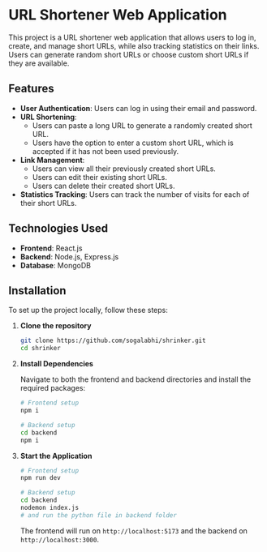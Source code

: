 # URL Shortener Web Application

This project is a URL shortener web application that allows users to log in, create, and manage short URLs, while also tracking statistics on their links. Users can generate random short URLs or choose custom short URLs if they are available.

## Features

- **User Authentication**: Users can log in using their email and password.
- **URL Shortening**:
  - Users can paste a long URL to generate a randomly created short URL.
  - Users have the option to enter a custom short URL, which is accepted if it has not been used previously.
- **Link Management**:
  - Users can view all their previously created short URLs.
  - Users can edit their existing short URLs.
  - Users can delete their created short URLs.
- **Statistics Tracking**: Users can track the number of visits for each of their short URLs.

## Technologies Used

- **Frontend**: React.js
- **Backend**: Node.js, Express.js
- **Database**: MongoDB

## Installation

To set up the project locally, follow these steps:

1. **Clone the repository**

    ```bash
    git clone https://github.com/sogalabhi/shrinker.git
    cd shrinker
    ```

2. **Install Dependencies**

    Navigate to both the frontend and backend directories and install the required packages:

    ```bash
    # Frontend setup
    npm i

    # Backend setup
    cd backend
    npm i
    ```

3. **Start the Application**

    ```bash
    # Frontend setup
    npm run dev

    # Backend setup
    cd backend
    nodemon index.js
    # and run the python file in backend folder
    ```

    The frontend will run on `http://localhost:5173` and the backend on `http://localhost:3000`.
